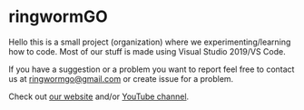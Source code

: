 # ringwormGO
Hello this is a small project (organization) where we experimenting/learning how to code. Most of our stuff is made using Visual Studio 2019/VS Code.

If you have a suggestion or a problem you want to report feel free to contact us at ringwormgo@gmail.com or create issue for a problem.

Check out [our website](https://ringwormgo-web.ringwormgo.repl.co/) and/or [YouTube channel](https://www.youtube.com/channel/UC87hNTN-6ahkRfHPs0iVfTg/featured).
